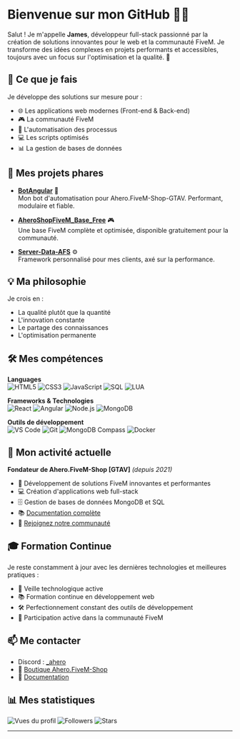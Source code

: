 # **Bienvenue sur mon GitHub 👨‍💻**

Salut ! Je m'appelle **James**, développeur full-stack passionné par la création de solutions innovantes pour le web et la communauté FiveM. Je transforme des idées complexes en projets performants et accessibles, toujours avec un focus sur l'optimisation et la qualité. 🚀

## **🎯 Ce que je fais**

Je développe des solutions sur mesure pour :
- 🌐 Les applications web modernes (Front-end & Back-end)
- 🎮 La communauté FiveM
- 🔧 L'automatisation des processus
- 💻 Les scripts optimisés
- 📊 La gestion de bases de données

## **🚀 Mes projets phares**

- **[BotAngular](https://github.com/James-TREMA/BotAngular)** 🤖  
  Mon bot d'automatisation pour Ahero.FiveM-Shop-GTAV. Performant, modulaire et fiable.

- **[AheroShopFiveM_Base_Free](https://github.com/James-TREMA/AheroShopFiveM_Base_Free)** 🎮  
  Une base FiveM complète et optimisée, disponible gratuitement pour la communauté.

- **[Server-Data-AFS](https://github.com/James-TREMA/server-data)** ⚙️  
  Framework personnalisé pour mes clients, axé sur la performance.

## **💡 Ma philosophie**

Je crois en :
- La qualité plutôt que la quantité
- L'innovation constante
- Le partage des connaissances
- L'optimisation permanente

## **🛠 Mes compétences**

**Languages**  
![HTML5](https://img.shields.io/badge/HTML5-E34F26?style=flat-square&logo=html5&logoColor=white)
![CSS3](https://img.shields.io/badge/CSS3-1572B6?style=flat-square&logo=css3&logoColor=white)
![JavaScript](https://img.shields.io/badge/JavaScript-F7DF1E?style=flat-square&logo=javascript&logoColor=black)
![SQL](https://img.shields.io/badge/SQL-4479A1?style=flat-square&logo=mysql&logoColor=white)
![LUA](https://img.shields.io/badge/LUA-2C2D72?style=flat-square&logo=lua&logoColor=white)

**Frameworks & Technologies**  
![React](https://img.shields.io/badge/React-20232A?style=flat-square&logo=react&logoColor=61DAFB)
![Angular](https://img.shields.io/badge/Angular-DD0031?style=flat-square&logo=angular&logoColor=white)
![Node.js](https://img.shields.io/badge/Node.js-43853D?style=flat-square&logo=node.js&logoColor=white)
![MongoDB](https://img.shields.io/badge/MongoDB-47A248?style=flat-square&logo=mongodb&logoColor=white)

**Outils de développement**  
![VS Code](https://img.shields.io/badge/VS_Code-007ACC?style=flat-square&logo=visual-studio-code&logoColor=white)
![Git](https://img.shields.io/badge/Git-F05032?style=flat-square&logo=git&logoColor=white)
![MongoDB Compass](https://img.shields.io/badge/MongoDB_Compass-47A248?style=flat-square&logo=mongodb&logoColor=white)
![Docker](https://img.shields.io/badge/Docker-2496ED?style=flat-square&logo=docker&logoColor=white)

## **💼 Mon activité actuelle**

**Fondateur de Ahero.FiveM-Shop [GTAV]** *(depuis 2021)*
- 🎯 Développement de solutions FiveM innovantes et performantes
- 💻 Création d'applications web full-stack
- 🗄️ Gestion de bases de données MongoDB et SQL
- 📚 [Documentation complète](https://ahero-fivem-shop.gitbook.io/ahero.fivem-shop-gtav)
- 🤝 [Rejoignez notre communauté](https://discord.gg/nvKs7x69wr)

## **🎓 Formation Continue**

Je reste constamment à jour avec les dernières technologies et meilleures pratiques :
- 🔄 Veille technologique active
- 📚 Formation continue en développement web
- 🛠️ Perfectionnement constant des outils de développement
- 🤝 Participation active dans la communauté FiveM

## **📫 Me contacter**

- Discord : [_ahero](_ahero)
- 🏪 [Boutique Ahero.FiveM-Shop](https://discord.gg/EJUhD8e8MY)
- 📖 [Documentation](https://ahero-fivem-shop.gitbook.io/ahero.fivem-shop-gtav)

## **📊 Mes statistiques**

![Vues du profil](https://komarev.com/ghpvc/?username=James-TREMA&style=flat-square)
![Followers](https://img.shields.io/github/followers/James-TREMA?label=Followers&style=flat-square)
![Stars](https://img.shields.io/github/stars/James-TREMA?label=Stars&style=flat-square)

---
